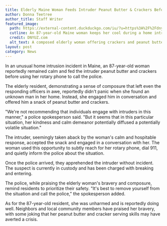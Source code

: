 ```yaml
---
title: Elderly Maine Woman Feeds Intruder Peanut Butter & Crackers Before Alerting Police
author: Donna Teetree
author_title: Staff Writer
featured_image: 
  path: https://external-content.duckduckgo.com/iu/?u=https%3A%2F%2Fdnyuz.com%2Fwp-content%2Fuploads%2F2023%2F08%2FMaine-woman-87-fed-home-intruder-peanut-butter-crackers-before.jpg&f=1&nofb=1&ipt=7770ce8d72f376b282bbcf13c1d8c41ebc167a1b96fcd891cc3402aaadf753fe&ipo=images
  cutline: An 87-year-old Maine woman keeps her cool during a home intrusion.
  credit: DNYUZ.com
  alt_text: A composed elderly woman offering crackers and peanut butter to a surprised home intruder.
layout: post
category: News
---
```


In an unusual home intrusion incident in Maine, an 87-year-old woman reportedly remained calm and fed the intruder peanut butter and crackers before using her rotary phone to call the police.

The elderly resident, demonstrating a sense of composure that left even the responding officers in awe, reportedly didn't panic when she found an unknown man in her home. Instead, she engaged him in conversation and offered him a snack of peanut butter and crackers.

"We're not recommending that individuals engage with intruders in this manner," a police spokesperson said. "But it seems that in this particular situation, her kindness and calm demeanor potentially diffused a potentially volatile situation."

The intruder, seemingly taken aback by the woman's calm and hospitable response, accepted the snack and engaged in a conversation with her. The woman used this opportunity to subtly reach for her rotary phone, dial 911, and quietly inform the police about the situation.

Once the police arrived, they apprehended the intruder without incident. The suspect is currently in custody and has been charged with breaking and entering.

The police, while praising the elderly woman's bravery and composure, remind residents to prioritize their safety. "It's best to remove yourself from the situation and call the police," the spokesperson added.

As for the 87-year-old resident, she was unharmed and is reportedly doing well. Neighbors and local community members have praised her bravery, with some joking that her peanut butter and cracker serving skills may have averted a crisis.
